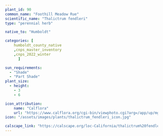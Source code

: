 ```yaml
---
plant_id: 90
common_name: "Foothill Meadow Rue"
scientific_name: "Thalictrum fendleri"
type: "perennial herb"

native_to: "Humboldt"

categories: [
    humboldt_county_native
    ,cnps_master_inventory
    ,cnps_2022_winter
      ]

sun_requirements:
  - "Shade"
  - "Part Shade"
plant_size:
  - height: 
    - 3
    - 6

icon_attribution: 
    name: "Calflora"
    url: "https://www.calflora.org/cgi-bin/viewphoto.cgi?arg=/app/up/mg/126/mg37835-0.jpg" 
icon: "/assets/images/plants/thalictrum_fendleri_icon.jpg"

calscape_link: "https://calscape.org/loc-California/thalictrum%20fendleri(%20)"
---
```


